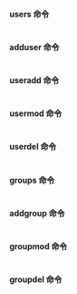 #### users 命令

```

```

#### adduser 命令

```

```

#### useradd 命令

```

```

#### usermod 命令

```

```

#### userdel 命令

```

```

#### groups 命令

```

```

#### addgroup 命令

```

```

#### groupmod 命令

```

```


#### groupdel 命令

```

```